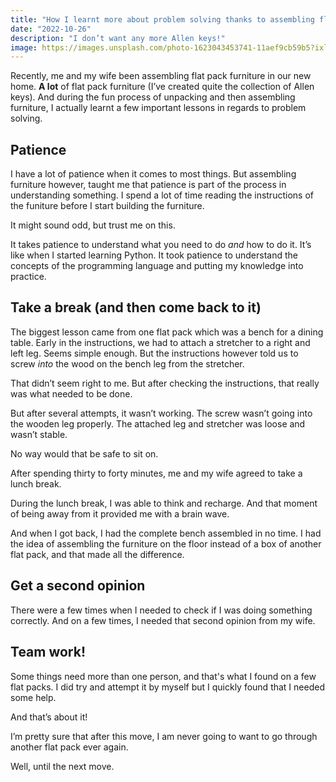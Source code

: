 ```yaml
---
title: "How I learnt more about problem solving thanks to assembling flat pack furniture"
date: "2022-10-26"
description: "I don’t want any more Allen keys!"
image: https://images.unsplash.com/photo-1623043453741-11aef9cb59b5?ixlib=rb-4.0.3&ixid=MnwxMjA3fDB8MHxzZWFyY2h8Mnx8ZmxhdHBhY2t8ZW58MHx8MHx8&auto=format&fit=crop&w=900&q=60
---
```


Recently, me and my wife been assembling flat pack furniture in our new home. **A lot** of flat pack furniture (I’ve created quite the collection of Allen keys). And during the fun process of unpacking and then assembling furniture, I actually learnt a few important lessons in regards to problem solving.

## Patience
I have a lot of patience when it comes to most things. But assembling furniture however, taught me that patience is part of the process in understanding something. I spend a lot of time reading the instructions of the funiture before I start building the furniture.

It might sound odd, but trust me on this.

It takes patience to understand what you need to do _and_ how to do it. It’s like when I started learning Python. It took patience to understand the concepts of the programming language and putting my knowledge into practice.


## Take a break (and then come back to it)
The biggest lesson came from one flat pack which was a bench for a dining table. Early in the instructions, we had to attach a stretcher to a right and left leg. Seems simple enough. But the instructions however told us to screw _into_ the wood on the bench leg from the stretcher.

That didn’t seem right to me. But after checking the instructions, that really was what needed to be done.

But after several attempts, it wasn’t working. The screw wasn’t going into the wooden leg properly. The attached leg and stretcher was loose and wasn’t stable.

No way would that be safe to sit on.

After spending thirty to forty minutes, me and my wife agreed to take a lunch break.

During the lunch break, I was able to think and recharge. And that moment of being away from it provided me with a brain wave.

And when I got back, I had the complete bench assembled in no time. I had the idea of assembling the furniture on the floor instead of a box of another flat pack, and that made all the difference.


## Get a second opinion

There were a few times when I needed to check if I was doing something correctly. And on a few times, I needed that second opinion from my wife.



## Team work!

Some things need more than one person, and that's what I found on a few flat packs. I did try and attempt it by myself but I quickly found that I needed some help.

And that’s about it!

I’m pretty sure that after this move, I am never going to want to go through another flat pack ever again.

Well, until the next move.